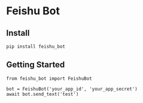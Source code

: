 # Feishu Bot
## Install
```
pip install feishu_bot
```
## Getting Started
```
from feishu_bot import FeishuBot

bot = FeishuBot('your_app_id', 'your_app_secret')
await bot.send_text('test')
```